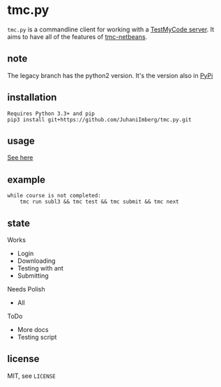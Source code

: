 tmc.py
======

`tmc.py` is a commandline client for working with a [TestMyCode server](https://github.com/testmycode/tmc-server). It aims to have all of the features of [tmc-netbeans](https://github.com/testmycode/tmc-netbeans).

note
----

The legacy branch has the python2 version. It's the version also in [PyPi](https://pypi.python.org/pypi/tmc/0.2.2)

installation
------------

    Requires Python 3.3+ and pip
    pip3 install git+https://github.com/JuhaniImberg/tmc.py.git

usage
----

[See here](https://JuhaniImberg.github.io/tmc.py/)

example
-------

    while course is not completed:
        tmc run subl3 && tmc test && tmc submit && tmc next

state
-----

Works

* Login
* Downloading
* Testing with ant
* Submitting

Needs Polish

* All

ToDo

* More docs
* Testing script

license
-------

MIT, see `LICENSE`
